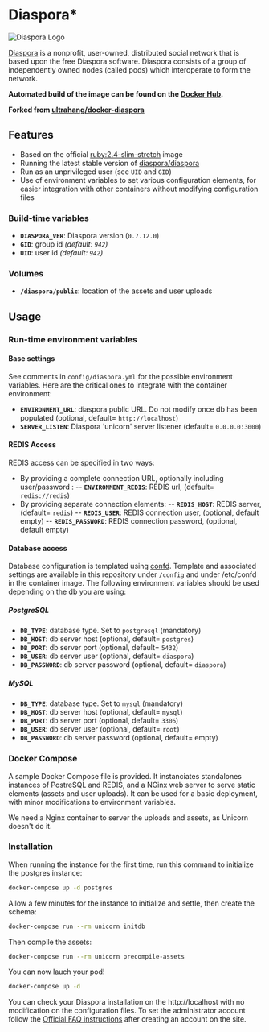 # Diaspora*

![Diaspora Logo](https://i.imgur.com/J50tnoC.png)

[Diaspora](https://diasporafoundation.org/) is a nonprofit, user-owned, distributed social network that is based upon the free Diaspora software. Diaspora consists of a group of independently owned nodes (called pods) which interoperate to form the network.

 **Automated build of the image can be found on the [Docker Hub](https://hub.docker.com/u/nikkoura/diaspora/).**

 **Forked from [ultrahang/docker-diaspora](https://github.com/ultrahang/docker-diaspora)**

## Features

- Based on the official [ruby:2.4-slim-stretch](https://hub.docker.com/_/ruby/) image
- Running the latest stable version of [diaspora/diaspora](https://github.com/diaspora/diaspora)
- Run as an unprivileged user (see `UID` and `GID`)
- Use of environment variables to set various configuration elements, for easier integration with other containers without modifying configuration files

### Build-time variables

- **`DIASPORA_VER`**: Diaspora version (`0.7.12.0`)
- **`GID`**: group id *(default: `942`)*
- **`UID`**: user id *(default: `942`)*

### Volumes

- **`/diaspora/public`**: location of the assets and user uploads

## Usage

### Run-time environment variables

#### Base settings
See comments in `config/diaspora.yml` for the possible environment variables.
Here are the critical ones to integrate with the container environment:
- **`ENVIRONMENT_URL`**: diaspora public URL. Do not modify once db has been populated (optional, default= `http://localhost`)
- **`SERVER_LISTEN`**: Diaspora 'unicorn' server listener (default= `0.0.0.0:3000`)

#### REDIS Access
REDIS access can be specified in two ways:
- By providing a complete connection URL, optionally including user/password :
-- **`ENVIRONMENT_REDIS`**: REDIS url,  (default= `redis://redis`)
- By providing separate connection elements:
-- **`REDIS_HOST`**: REDIS server,  (default= `redis`)
-- **`REDIS_USER`**: REDIS connection user,  (optional, default empty)
-- **`REDIS_PASSWORD`**: REDIS connection password,  (optional, default empty)

#### Database access
Database configuration is templated using [confd](http://www.confd.io).
Template and associated settings are available in this repository under `/config` and under /etc/confd in the container image.
The following environment variables should be used depending on the db you are using:

##### PostgreSQL
- **`DB_TYPE`**: database type. Set to `postgresql` (mandatory)
- **`DB_HOST`**: db server host (optional, default= `postgres`)
- **`DB_PORT`**: db server port (optional, default= `5432`)
- **`DB_USER`**: db server user (optional, default= `diaspora`)
- **`DB_PASSWORD`**: db server password (optional, default= `diaspora`)

##### MySQL
- **`DB_TYPE`**: database type. Set to `mysql` (mandatory)
- **`DB_HOST`**: db server host (optional, default= `mysql`)
- **`DB_PORT`**: db server port (optional, default= `3306`)
- **`DB_USER`**: db server user (optional, default= `root`)
- **`DB_PASSWORD`**: db server password (optional, default= empty)

### Docker Compose

A sample Docker Compose file is provided. It instanciates standalones instances of PostreSQL and REDIS,
and a NGinx web server to serve static elements (assets and user uploads).
It can be used for a basic deployment, with minor modifications to environment variables.

We need a Nginx container to server the uploads and assets, as Unicorn doesn't do it.

### Installation

When running the instance for the first time, run this command to initialize the postgres instance:

```sh
docker-compose up -d postgres
```

Allow a few minutes for the instance to initialize and settle, then create the schema:

```sh
docker-compose run --rm unicorn initdb
```

Then compile the assets:

```sh
docker-compose run --rm unicorn precompile-assets
```

You can now lauch your pod!

```sh
docker-compose up -d
```

You can check your Diaspora installation on the http://localhost with no modification on the configuration files. To set the administrator account follow the [Official FAQ instructions](https://wiki.diasporafoundation.org/FAQ_for_pod_maintainers#What_are_roles_and_how_do_I_use_them.3F_.2F_Make_yourself_an_admin_or_assign_moderators) after creating an account on the site.

